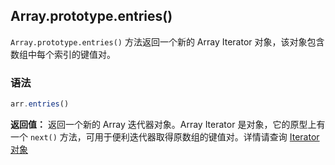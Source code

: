 ## Array.prototype.entries()

`Array.prototype.entries()` 方法返回一个新的 Array Iterator 对象，该对象包含数组中每个索引的键值对。

### 语法

```js
arr.entries()
```

**返回值：** 返回一个新的 Array 迭代器对象。Array Iterator 是对象，它的原型上有一个 `next()` 方法，可用于便利迭代器取得原数组的键值对。详情请查询 [Iterator 对象](../../../../control-abstraction-objects/iterator-objects/iterator.md)

